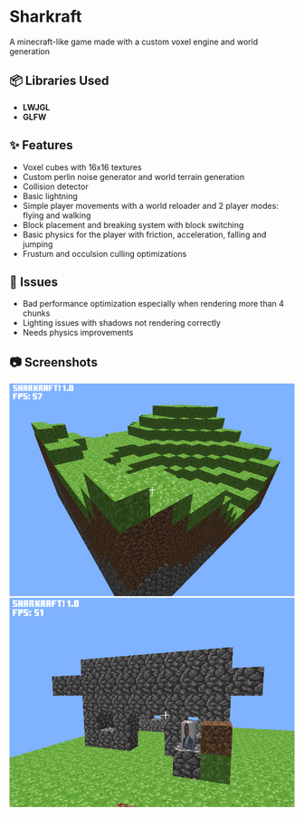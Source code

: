 # Sharkraft

A minecraft-like game made with a custom voxel engine and world generation

## 📦 Libraries Used
- **LWJGL** 
- **GLFW**
  
## ✨ Features
- Voxel cubes with 16x16 textures
- Custom perlin noise generator and world terrain generation
- Collision detector
- Basic lightning
- Simple player movements with a world reloader and 2 player modes: flying and walking
- Block placement and breaking system with block switching
- Basic physics for the player with friction, acceleration, falling and jumping
- Frustum and occulsion culling optimizations
  

## 🚨 Issues
- Bad performance optimization especially when rendering more than 4 chunks
- Lighting issues with shadows not rendering correctly
- Needs physics improvements

## 📷 Screenshots
![game](world.png)
![house](build.png)
